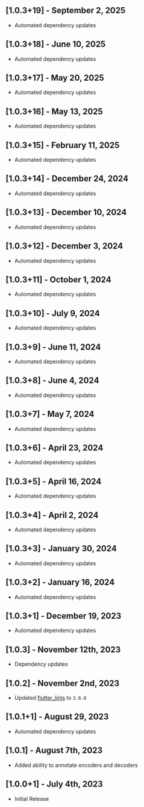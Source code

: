 ## [1.0.3+19] - September 2, 2025

* Automated dependency updates


## [1.0.3+18] - June 10, 2025

* Automated dependency updates


## [1.0.3+17] - May 20, 2025

* Automated dependency updates


## [1.0.3+16] - May 13, 2025

* Automated dependency updates


## [1.0.3+15] - February 11, 2025

* Automated dependency updates


## [1.0.3+14] - December 24, 2024

* Automated dependency updates


## [1.0.3+13] - December 10, 2024

* Automated dependency updates


## [1.0.3+12] - December 3, 2024

* Automated dependency updates


## [1.0.3+11] - October 1, 2024

* Automated dependency updates


## [1.0.3+10] - July 9, 2024

* Automated dependency updates


## [1.0.3+9] - June 11, 2024

* Automated dependency updates


## [1.0.3+8] - June 4, 2024

* Automated dependency updates


## [1.0.3+7] - May 7, 2024

* Automated dependency updates


## [1.0.3+6] - April 23, 2024

* Automated dependency updates


## [1.0.3+5] - April 16, 2024

* Automated dependency updates


## [1.0.3+4] - April 2, 2024

* Automated dependency updates


## [1.0.3+3] - January 30, 2024

* Automated dependency updates


## [1.0.3+2] - January 16, 2024

* Automated dependency updates


## [1.0.3+1] - December 19, 2023

* Automated dependency updates


## [1.0.3] - November 12th, 2023

* Dependency updates


## [1.0.2] - November 2nd, 2023

* Updated [flutter_lints](https://pub.dev/packages/flutter_lints) to `3.0.0`


## [1.0.1+1] - August 29, 2023

* Automated dependency updates


## [1.0.1] - August 7th, 2023

* Added ability to annotate encoders and decoders


## [1.0.0+1] - July 4th, 2023

* Initial Release